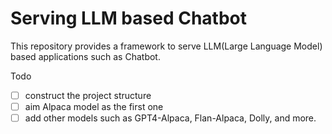 # Serving LLM based Chatbot

This repository provides a framework to serve LLM(Large Language Model) based applications such as Chatbot.

Todo
- [ ] construct the project structure
- [ ] aim Alpaca model as the first one
- [ ] add other models such as GPT4-Alpaca, Flan-Alpaca, Dolly, and more.
